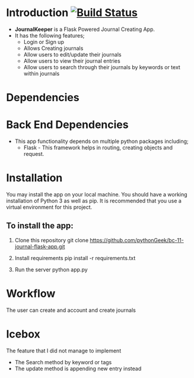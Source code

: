 # Introduction [![Build Status](https://travis-ci.org/pythonGeek/bc-11-journal-flask-app.svg?branch=master)](https://travis-ci.org/pythonGeek/bc-11-journal-flask-app)

* **JournalKeeper** is a Flask Powered Journal Creating App.
* It has the following features;
  * Login or Sign up
  * Allows Creating journals
  * Allow users to edit/update their journals
  * Allow users to view their journal entries
  * Allow users to search through their journals by keywords or text within journals

# Dependencies  

# Back End Dependencies
* This app functionality depends on multiple python packages including;
  * Flask - This framework helps in routing, creating objects and request.

# Installation
You may install the app on your local machine. You should have a working installation of Python 3 as well as pip. It is recommended that you use a virtual environment for this project.

## To install the app:
1. Clone this repository git clone https://github.com/pythonGeek/bc-11-journal-flask-app.git

2. Install requirements pip install -r requirements.txt

3. Run the server python app.py

# Workflow
The user can create and account and create journals

# Icebox
The feature that I did not manage to implement
* The Search method by keyword or tags
* The update method is appending new entry instead
